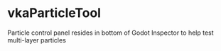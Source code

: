 # vkaParticleTool
 Particle control panel resides in bottom of Godot Inspector to help test multi-layer particles
